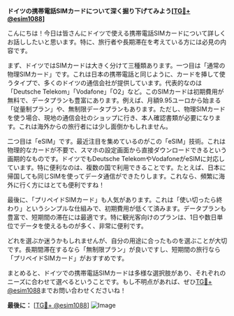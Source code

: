 **ドイツの携帯電話SIMカードについて深く掘り下げてみよう[[TG💪+ @esim1088](https://t.me/s/esim1088)]**

こんにちは！今日は皆さんにドイツで使える携帯電話SIMカードについて詳しくお話ししたいと思います。特に、旅行者や長期滞在を考えている方には必見の内容です。

まず、ドイツではSIMカードは大きく分けて三種類あります。一つ目は「通常の物理SIMカード」です。これは日本の携帯電話と同じように、カードを挿して使うタイプで、多くのドイツの通信会社が提供しています。代表的なのは「Deutsche Telekom」「Vodafone」「O2」など。このSIMカードは初期費用が無料で、データプランも豊富にあります。例えば、月額9.95ユーロから始まる「従量制プラン」や、無制限データプランもあります。ただし、物理SIMカードを使う場合、現地の通信会社のショップに行き、本人確認書類が必要になります。これは海外からの旅行者には少し面倒かもしれません。

二つ目は「eSIM」です。最近注目を集めているのがこの「eSIM」技術。これは物理的なカードが不要で、スマホの設定画面から直接ダウンロードできるという画期的なものです。ドイツでもDeutsche TelekomやVodafoneがeSIMに対応しています。特に便利なのは、複数の国で利用できることです。たとえば、日本に帰国しても同じSIMを使ってデータ通信ができたりします。これなら、頻繁に海外に行く方にはとても便利ですね！

最後に、「プリペイドSIMカード」も人気があります。これは「使い切ったら終わり」というシンプルな仕組みで、初期費用が低くて済みます。データプランも豊富で、短期間の滞在には最適です。特に観光客向けのプランは、1日や数日単位でデータを使えるものが多く、非常に便利です。

どれを選ぶか迷うかもしれませんが、自分の用途に合ったものを選ぶことが大切です。長期間滞在するなら「無制限プラン」が良いですし、短期間の旅行なら「プリペイドSIMカード」がおすすめです。

まとめると、ドイツでの携帯電話SIMカードは多様な選択肢があり、それぞれのニーズに合わせて選べるということです。もし不明点があれば、ぜひ[TG💪+ @esim1088](https://t.me/s/esim1088)までお問い合わせくださいね！

**最後に：**
[[TG💪+ @esim1088](https://t.me/s/esim1088)] ![Image](https://i.postimg.cc/Y0z9fWf4/image.png)